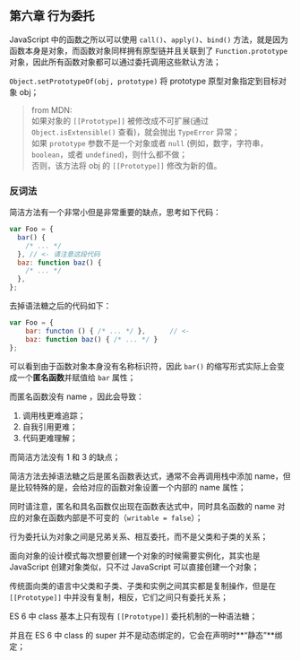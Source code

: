 ## 第六章 行为委托

JavaScript 中的函数之所以可以使用 `call()`、`apply()`、`bind()` 方法，就是因为函数本身是对象，而函数对象同样拥有原型链并且关联到了 `Function.prototype` 对象，因此所有函数对象都可以通过委托调用这些默认方法；

`Object.setPrototypeOf(obj, prototype)` 将 prototype 原型对象指定到目标对象 obj；

> from MDN:<br />
> 如果对象的 `[[Prototype]]` 被修改成不可扩展(通过 `Object.isExtensible()` 查看)，就会抛出 `TypeError` 异常；<br />
> 如果 `prototype` 参数不是一个对象或者 `null` (例如，数字，字符串，`boolean`，或者 `undefined`)，则什么都不做；<br />
> 否则，该方法将 obj 的 `[[Prototype]]` 修改为新的值。

### 反词法

简洁方法有一个非常小但是非常重要的缺点，思考如下代码：

```javascript
var Foo = {
  bar() {
    /* ... */
  }, // <- 请注意这段代码
  baz: function baz() {
    /* ... */
  },
};
```

去掉语法糖之后的代码如下：

```javascript
var Foo = {
    bar: functon () { /* ... */ },      // <-
    baz: function baz() { /* ... */ }
};
```

可以看到由于函数对象本身没有名称标识符，因此 `bar()` 的缩写形式实际上会变成一个**匿名函数**并赋值给 `bar` 属性；

而匿名函数没有 name ，因此会导致：

1. 调用栈更难追踪；
2. 自我引用更难；
3. 代码更难理解；

而简洁方法没有 1 和 3 的缺点；

简洁方法去掉语法糖之后是匿名函数表达式，通常不会再调用栈中添加 name，但是比较特殊的是，会给对应的函数对象设置一个内部的 name 属性；

同时请注意，匿名和具名函数仅出现在函数表达式中，同时具名函数的 name 对应的对象在函数内部是不可变的（`writable = false`）；

行为委托认为对象之间是兄弟关系、相互委托，而不是父类和子类的关系；

面向对象的设计模式每次想要创建一个对象的时候需要实例化，其实也是 JavaScript 创建对象类似，只不过 JavaScript 可以直接创建一个对象；

传统面向类的语言中父类和子类、子类和实例之间其实都是复制操作，但是在 `[[Prototype]]` 中并没有复制，相反，它们之间只有委托关系；

ES 6 中 class 基本上只有现有 `[[Prototype]]` 委托机制的一种语法糖；

并且在 ES 6 中 class 的 super 并不是动态绑定的，它会在声明时**“静态”**绑定；
